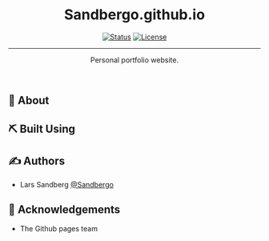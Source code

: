 <h1 align="center">Sandbergo.github.io</h1>

<div align="center">

  [![Status](https://img.shields.io/badge/status-active-success.svg)]() 
  [![License](https://img.shields.io/badge/license-MIT-blue.svg)](/LICENSE)

</div>

---

<p align="center">
Personal portfolio website.
</p>
<br> 

## 🧐 About <a name = "about"></a>


## ⛏️ Built Using <a name = "built_using"></a>

    
## ✍️ Authors <a name = "authors"></a>
- Lars Sandberg [@Sandbergo](https://github.com/Sandbergo)

## 🎉 Acknowledgements <a name = "acknowledgement"></a>
- The Github pages team
